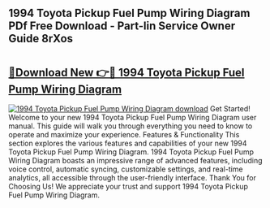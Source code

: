 ## 1994 Toyota Pickup Fuel Pump Wiring Diagram PDf Free Download - Part-lin Service Owner Guide 8rXos

# <h2><a href="http://dfidwmq.blite.top/?on=1994+Toyota+Pickup+Fuel+Pump+Wiring+Diagram">🔗Download New 👉🔴 1994 Toyota Pickup Fuel Pump Wiring Diagram</a></h2>

[![1994 Toyota Pickup Fuel Pump Wiring Diagram download](https://i.imgur.com/lujVjoI.png)](http://dfidwmq.blite.top/?on=1994+Toyota+Pickup+Fuel+Pump+Wiring+Diagram)
Get Started! Welcome to your new 1994 Toyota Pickup Fuel Pump Wiring Diagram user manual. This guide will walk you through everything you need to know to operate and maximize your experience. Features & Functionality This section explores the various features and capabilities of your new 1994 Toyota Pickup Fuel Pump Wiring Diagram. 1994 Toyota Pickup Fuel Pump Wiring Diagram boasts an impressive range of advanced features, including voice control, automatic syncing, customizable settings, and real-time analytics, all accessible through the user-friendly interface. Thank You for Choosing Us! We appreciate your trust and support 1994 Toyota Pickup Fuel Pump Wiring Diagram.
